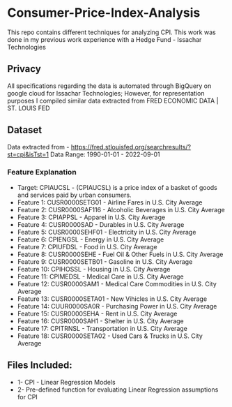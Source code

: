 # Consumer-Price-Index-Analysis
This repo contains different techniques for analyzing CPI. This work was done in my previous work experience with a Hedge Fund - Issachar Technologies

## Privacy 
All specifications regarding the data is automated through BigQuery on google cloud for Issachar Technologies; However, for representation purposes I compiled similar data extracted from FRED ECONOMIC DATA | ST. LOUIS FED

## Dataset
Data extracted from - https://fred.stlouisfed.org/searchresults/?st=cpi&isTst=1
Data Range: 1990-01-01 - 2022-09-01

### Feature Explanation 
- Target: CPIAUCSL - (CPIAUCSL) is a price index of a basket of goods and services paid by urban consumers.
- Feature 1: CUSR0000SETG01 - Airline Fares in U.S. City Average
- Feature 2: CUSR0000SAF116 - Alcoholic Beverages in U.S. City Average
- Feature 3: CPIAPPSL - Apparel in U.S. City Average
- Feature 4: CUSR0000SAD - Durables in U.S. City Average 
- Feature 5: CUSR0000SEHF01 - Electricity in U.S. City Average
- Feature 6: CPIENGSL - Energy in U.S. City Average 
- Feature 7: CPIUFDSL - Food in U.S. City Average 
- Feature 8: CUSR0000SEHE - Fuel Oil & Other Fuels in U.S. City Average 
- Feature 9: CUSR0000SETB01 - Gasoline in U.S. City Average 
- Feature 10: CPIHOSSL - Housing in U.S. City Average 
- Feature 11: CPIMEDSL - Medical Care in U.S. City Average 
- Feature 12: CUSR0000SAM1 - Medical Care Commodities in U.S. City Average 
- Feature 13: CUSR0000SETA01 - New Vihicles in U.S. City Average 
- Feature 14: CUUR0000SA0R - Purchasing Power in U.S. City Average 
- Feature 15: CUSR0000SEHA - Rent in U.S. City Average
- Feature 16: CUSR0000SAH1 - Shelter in U.S. City Average
- Feature 17: CPITRNSL - Transportation in U.S. City Average
- Feature 18: CUSR0000SETA02 - Used Cars & Trucks in U.S. City Average
    
## Files Included:
* 1- CPI - Linear Regression Models
* 2- Pre-defined function for evaluating Linear Regression assumptions for CPI

